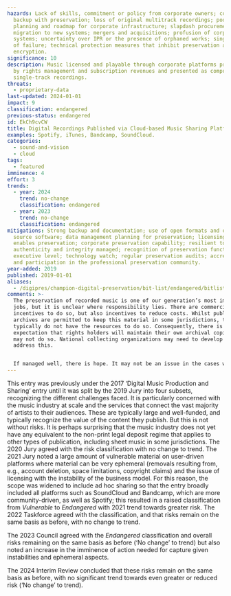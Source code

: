 ```yaml
---
hazards: Lack of skills, commitment or policy from corporate owners; conflating
  backup with preservation; loss of original multitrack recordings; poor
  planning and roadmap for corporate infrastructure; slapdash procurement or
  migration to new systems; mergers and acquisitions; profusion of corporate
  systems; uncertainty over IPR or the presence of orphaned works; single point
  of failure; technical protection measures that inhibit preservation actions;
  encryption.
significance: 10
description: Music licensed and playable through corporate platforms protected
  by rights management and subscription revenues and presented as compressed
  single-track recordings.
threats:
  - proprietary-data
last-updated: 2024-01-01
impact: 9
classification: endangered
previous-status: endangered
id: EkCh9cvCW
title: Digital Recordings Published via Cloud-based Music Sharing Platforms
examples: Spotify, iTunes, Bandcamp, SoundCloud.
categories:
  - sound-and-vision
  - cloud
tags:
  - featured
imminence: 4
effort: 3
trends:
  - year: 2024
    trend: no-change
    classification: endangered
  - year: 2023
    trend: no-change
    classification: endangered
mitigations: Strong backup and documentation; use of open formats and open
  source software; data management planning for preservation; licensing that
  enables preservation; corporate preservation capability; resilient to hacking;
  authenticity and integrity managed; recognition of preservation functions at
  executive level; technology watch; regular preservation audits; accreditation
  and participation in the professional preservation community.
year-added: 2019
published: 2019-01-01
aliases:
  - /digipres/champion-digital-preservation/bit-list/endangered/bitlist-published-digital-recordings
comments: >-
  The preservation of recorded music is one of our generation’s most important
  jobs, but it is unclear where responsibility lies. There are commercial
  incentives to do so, but also incentives to reduce costs. Whilst public
  archives are permitted to keep this material in some jurisdictions, they
  typically do not have the resources to do so. Consequently, there is an
  expectation that rights holders will maintain their own archival copies but
  may not do so. National collecting organizations may need to develop a role to
  address this.


  If managed well, there is hope. It may not be an issue in the cases where the production company would hold original recordings and, if a streaming service lost a track (e.g., Spotify), they would go to the production company and ask for a copy. However, it is an issue for those outside of production companies and platforms such as SoundCloud and Bandcamp, which are more community-driven.
---
```

This entry was previously under the 2017 ‘Digital Music Production and Sharing’ entry until it was split by the 2019 Jury into four subsets, recognizing the different challenges faced. It is particularly concerned with the music industry at scale and the services that connect the vast majority of artists to their audiences. These are typically large and well-funded, and typically recognize the value of the content they publish. But this is not without risks. It is perhaps surprising that the music industry does not yet have any equivalent to the non-print legal deposit regime that applies to other types of publication, including sheet music in some jurisdictions. The 2020 Jury agreed with the risk classification with no change to trend. The 2021 Jury noted a large amount of vulnerable material on user-driven platforms where material can be very ephemeral (removals resulting from, e.g., account deletion, space limitations, copyright claims) and the issue of licensing with the instability of the business model. For this reason, the scope was widened to include ad hoc sharing so that the entry broadly included all platforms such as SoundCloud and Bandcamp, which are more community-driven, as well as Spotify; this resulted in a raised classification from *Vulnerable* to *Endangered* with 2021 trend towards greater risk. The 2022 Taskforce agreed with the classification, and that risks remain on the same basis as before, with no change to trend.

The 2023 Council agreed with the *Endangered* classification and overall risks remaining on the same basis as before (‘No change’ to trend) but also noted an increase in the imminence of action needed for capture given instabilities and ephemeral aspects.

The 2024 Interim Review concluded that these risks remain on the same basis as before, with no significant trend towards even greater or reduced risk (‘No change’ to trend).
